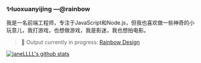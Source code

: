 ### ✨luoxuanyijing —@rainbow

我是一名前端工程师，专注于JavaScript和Node.js，但我也喜欢做一些神奇的小玩意儿，我打游戏，也想做游戏，我是影迷，我也想拍电影。

> :rainbow: Output currently in progress:  [Rainbow Design](https://github.com/rainbow-design)

[![janeLLLL's github stats](https://github-readme-stats.vercel.app/api?username=janeLLLL&show_icons=true&hide_title=true])](https://github.com/janeLLLL)


<!--
**janeLLLL/janeLLLL** is a ✨ _special_ ✨ repository because its `README.md` (this file) appears on your GitHub profile.

Here are some ideas to get you started:

- 🔭 I’m currently working on ...
- 🌱 I’m currently learning ...
- 👯 I’m looking to collaborate on ...
- 🤔 I’m looking for help with ...
- 💬 Ask me about ...
- 📫 How to reach me: ...
- 😄 Pronouns: ...
- ⚡ Fun fact: ...
  -->
